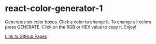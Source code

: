 # react-color-generator-1
Generates six color boxes. Click a color to change it. To change all colors press GENERATE. Click on the RGB or HEX value to copy it. Enjoy!

[Link to GitHub Pages](https://erhed.github.io/react-color-generator-1/)